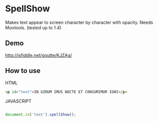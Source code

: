 SpellShow
=========

Makes text appear to screen character by character with opacity.
Needs Mootools. (tested up to 1.4)

Demo
----

http://jsfiddle.net/goutte/KJZAg/

How to use
----------

HTML

``` html
<p id="text">IN GIRUM IMUS NOCTE ET CONSUMIMUR IGNI</p>
```


JAVASCRIPT

``` javascript

document.id('text').spellShow();

```